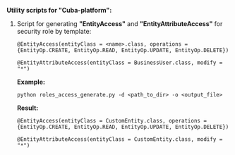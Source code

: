 **Utility scripts for "Cuba-platform":**

1. Script for generating **"EntityAccess"** and **"EntityAttributeAccess"** for security role by template:
    ```
   @EntityAccess(entityClass = <name>.class, operations = {EntityOp.CREATE, EntityOp.READ, EntityOp.UPDATE, EntityOp.DELETE})
   
   @EntityAttributeAccess(entityClass = BusinessUser.class, modify = "*")
   ```

   **Example:**
   ```
   python roles_access_generate.py -d <path_to_dir> -o <output_file>
   ```
   **Result:**
   ```
   @EntityAccess(entityClass = CustomEntity.class, operations = {EntityOp.CREATE, EntityOp.READ, EntityOp.UPDATE, EntityOp.DELETE})
   
   @EntityAttributeAccess(entityClass = CustomEntity.class, modify = "*")
   ```
    
    